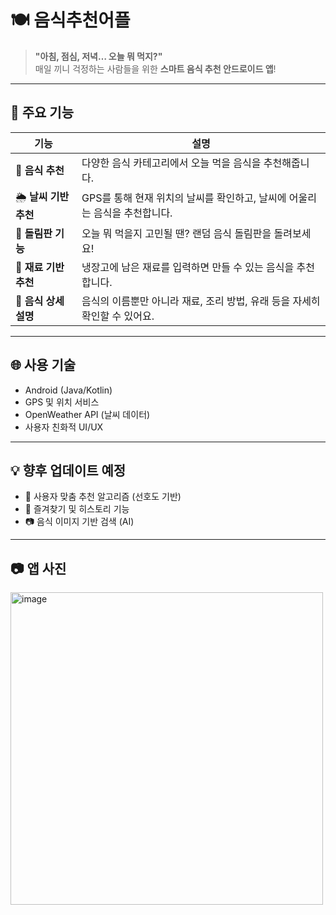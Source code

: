 # 🍽️ 음식추천어플

> **"아침, 점심, 저녁… 오늘 뭐 먹지?"**  
> 매일 끼니 걱정하는 사람들을 위한 **스마트 음식 추천 안드로이드 앱**!

---

## 📱 주요 기능

| 기능 | 설명 |
|------|------|
| 🍱 **음식 추천** | 다양한 음식 카테고리에서 오늘 먹을 음식을 추천해줍니다. |
| 🌦️ **날씨 기반 추천** | GPS를 통해 현재 위치의 날씨를 확인하고, 날씨에 어울리는 음식을 추천합니다. |
| 🎡 **돌림판 기능** | 오늘 뭐 먹을지 고민될 땐? 랜덤 음식 돌림판을 돌려보세요! |
| 🥕 **재료 기반 추천** | 냉장고에 남은 재료를 입력하면 만들 수 있는 음식을 추천합니다. |
| 📖 **음식 상세 설명** | 음식의 이름뿐만 아니라 재료, 조리 방법, 유래 등을 자세히 확인할 수 있어요. |

---

## 🌐 사용 기술

- Android (Java/Kotlin)
- GPS 및 위치 서비스
- OpenWeather API (날씨 데이터)
- 사용자 친화적 UI/UX

---

## 💡 향후 업데이트 예정

- 🔎 사용자 맞춤 추천 알고리즘 (선호도 기반)
- 📝 즐겨찾기 및 히스토리 기능
- 📷 음식 이미지 기반 검색 (AI)

---

## 📷 앱 사진
<img width="500dp" height="500dp" alt="image" src="https://github.com/user-attachments/assets/12cf9f46-b11b-49dd-9217-5cabc5623836" />

